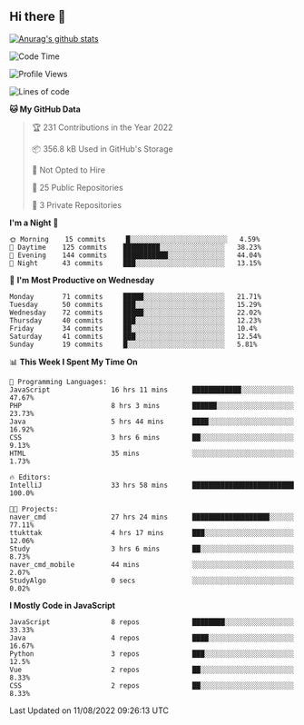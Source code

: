 ## Hi there 👋

[![Anurag's github stats](https://github-readme-stats.vercel.app/api?username=Songwonseok)](https://github.com/anuraghazra/github-readme-stats)



<!--START_SECTION:waka-->
![Code Time](http://img.shields.io/badge/Code%20Time-1%2C703%20hrs%2054%20mins-blue)

![Profile Views](http://img.shields.io/badge/Profile%20Views-0-blue)

![Lines of code](https://img.shields.io/badge/From%20Hello%20World%20I%27ve%20Written-3%20Million%20lines%20of%20code-blue)

**🐱 My GitHub Data** 

> 🏆 231 Contributions in the Year 2022
 > 
> 📦 356.8 kB Used in GitHub's Storage 
 > 
> 🚫 Not Opted to Hire
 > 
> 📜 25 Public Repositories 
 > 
> 🔑 3 Private Repositories  
 > 
**I'm a Night 🦉** 

```text
🌞 Morning    15 commits     █░░░░░░░░░░░░░░░░░░░░░░░░   4.59% 
🌆 Daytime    125 commits    █████████░░░░░░░░░░░░░░░░   38.23% 
🌃 Evening    144 commits    ███████████░░░░░░░░░░░░░░   44.04% 
🌙 Night      43 commits     ███░░░░░░░░░░░░░░░░░░░░░░   13.15%

```
📅 **I'm Most Productive on Wednesday** 

```text
Monday       71 commits     █████░░░░░░░░░░░░░░░░░░░░   21.71% 
Tuesday      50 commits     ███░░░░░░░░░░░░░░░░░░░░░░   15.29% 
Wednesday    72 commits     █████░░░░░░░░░░░░░░░░░░░░   22.02% 
Thursday     40 commits     ███░░░░░░░░░░░░░░░░░░░░░░   12.23% 
Friday       34 commits     ██░░░░░░░░░░░░░░░░░░░░░░░   10.4% 
Saturday     41 commits     ███░░░░░░░░░░░░░░░░░░░░░░   12.54% 
Sunday       19 commits     █░░░░░░░░░░░░░░░░░░░░░░░░   5.81%

```


📊 **This Week I Spent My Time On** 

```text
💬 Programming Languages: 
JavaScript               16 hrs 11 mins      ████████████░░░░░░░░░░░░░   47.67% 
PHP                      8 hrs 3 mins        ██████░░░░░░░░░░░░░░░░░░░   23.73% 
Java                     5 hrs 44 mins       ████░░░░░░░░░░░░░░░░░░░░░   16.92% 
CSS                      3 hrs 6 mins        ██░░░░░░░░░░░░░░░░░░░░░░░   9.13% 
HTML                     35 mins             ░░░░░░░░░░░░░░░░░░░░░░░░░   1.73%

🔥 Editors: 
IntelliJ                 33 hrs 58 mins      █████████████████████████   100.0%

🐱‍💻 Projects: 
naver_cmd                27 hrs 24 mins      ███████████████████░░░░░░   77.11% 
ttukttak                 4 hrs 17 mins       ███░░░░░░░░░░░░░░░░░░░░░░   12.06% 
Study                    3 hrs 6 mins        ██░░░░░░░░░░░░░░░░░░░░░░░   8.73% 
naver_cmd_mobile         44 mins             ░░░░░░░░░░░░░░░░░░░░░░░░░   2.07% 
StudyAlgo                0 secs              ░░░░░░░░░░░░░░░░░░░░░░░░░   0.02%

```

**I Mostly Code in JavaScript** 

```text
JavaScript               8 repos             ████████░░░░░░░░░░░░░░░░░   33.33% 
Java                     4 repos             ████░░░░░░░░░░░░░░░░░░░░░   16.67% 
Python                   3 repos             ███░░░░░░░░░░░░░░░░░░░░░░   12.5% 
Vue                      2 repos             ██░░░░░░░░░░░░░░░░░░░░░░░   8.33% 
CSS                      2 repos             ██░░░░░░░░░░░░░░░░░░░░░░░   8.33%

```



 Last Updated on 11/08/2022 09:26:13 UTC
<!--END_SECTION:waka-->
